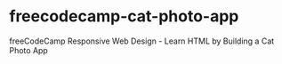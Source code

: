 # freecodecamp-cat-photo-app
freeCodeCamp Responsive Web Design - Learn HTML by Building a Cat Photo App

